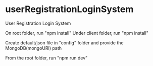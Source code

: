 # userRegistrationLoginSystem
User Registration Login System

On root folder, run "npm install"
Under client folder, run "npm install"

Create default/json file in "config" folder and provide the MongoDB(mongoURI) path

From the root folder, run "npm run dev"
